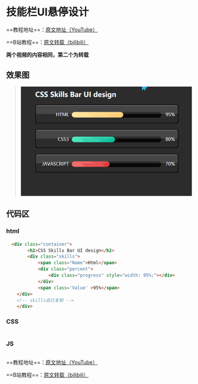 # 技能栏UI悬停设计
==教程地址==：[原文地址（YouTube）](https://www.bilibili.com/video/av93716432/)

==B站教程==：[原文转载（bilibili）](https://youtu.be/bvUMzFMiIbk)

**两个视频的内容相同，第二个为转载**

## 效果图
>![演示图片](演示.gif)

## 代码区

### html
```html
  <div class="container">
		<h2>CSS Skills Bar UI design</h2>
		<div class="skills">
			<span class="Name">Html</span>
			<div class="percent">
				<div class="progress" style="width: 95%;"></div>
			</div>
			<span class='Value' >95%</span>
    </div>
    <!-- skills自行复制 -->
	</div>
```
### CSS
```css

```
### JS
```javascript

```
==教程地址==：[原文地址（YouTube）](https://youtu.be/bvUMzFMiIbk)

==B站教程==：[原文转载（bilibili）](https://www.bilibili.com/video/av93716432/)